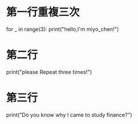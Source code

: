# 第一行重複三次
for _ in range(3):
    print("hello,I'm miyo_chen!")

# 第二行
print("please Repeat three times!")

# 第三行
print("Do you know why I came to study finance?")
